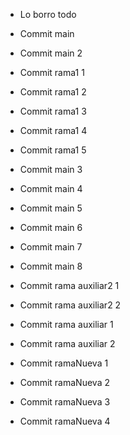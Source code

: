 - Lo borro todo
- Commit main
- Commit main 2


- Commit rama1 1
- Commit rama1 2
- Commit rama1 3
- Commit rama1 4
- Commit rama1 5

- Commit main 3
- Commit main 4

- Commit main 5

- Commit main 6

- Commit main 7

- Commit main 8

- Commit rama auxiliar2 1

- Commit rama auxiliar2 2

- Commit rama auxiliar 1
- Commit rama auxiliar 2

- Commit ramaNueva 1
- Commit ramaNueva 2
- Commit ramaNueva 3
- Commit ramaNueva 4

